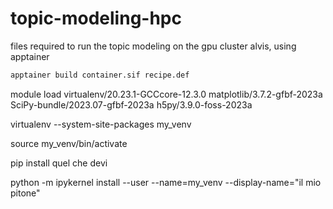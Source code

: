 # topic-modeling-hpc
files required to run the topic modeling on the gpu cluster alvis, using apptainer



``` bash
apptainer build container.sif recipe.def
```



module load virtualenv/20.23.1-GCCcore-12.3.0 matplotlib/3.7.2-gfbf-2023a SciPy-bundle/2023.07-gfbf-2023a h5py/3.9.0-foss-2023a

virtualenv --system-site-packages my_venv

source my_venv/bin/activate

pip install quel che devi 

python -m ipykernel install --user --name=my_venv --display-name="il mio pitone"
